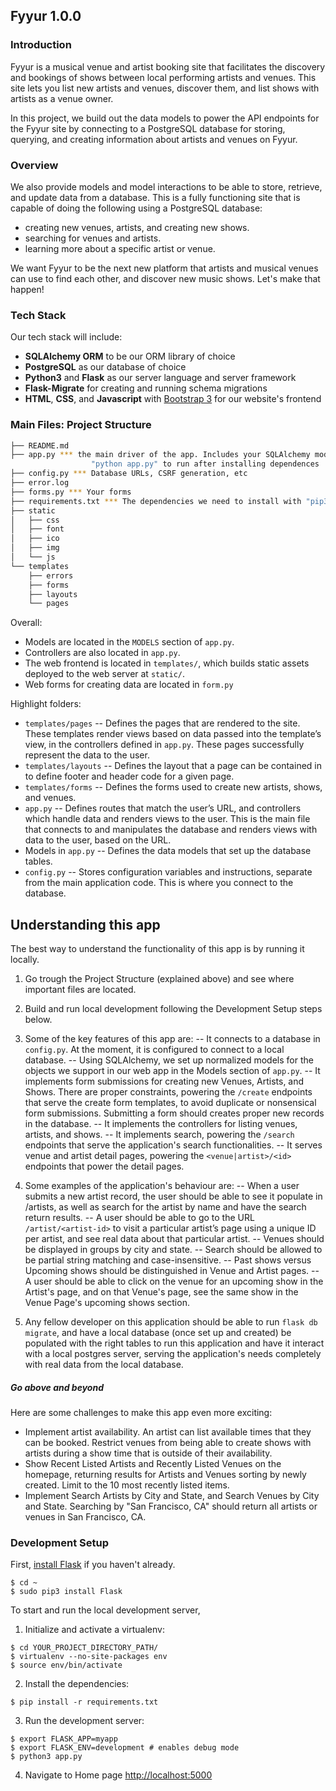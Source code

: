 Fyyur 1.0.0
-----

### Introduction

Fyyur is a musical venue and artist booking site that facilitates the discovery and bookings of shows between local performing artists and venues. This site lets you list new artists and venues, discover them, and list shows with artists as a venue owner.

In this project, we build out the data models to power the API endpoints for the Fyyur site by connecting to a PostgreSQL database for storing, querying, and creating information about artists and venues on Fyyur.

### Overview

We also provide models and model interactions to be able to store, retrieve, and update data from a database. This is a fully functioning site that is capable of doing the following using a PostgreSQL database:

* creating new venues, artists, and creating new shows.
* searching for venues and artists.
* learning more about a specific artist or venue.

We want Fyyur to be the next new platform that artists and musical venues can use to find each other, and discover new music shows. Let's make that happen!

### Tech Stack

Our tech stack will include:

* **SQLAlchemy ORM** to be our ORM library of choice
* **PostgreSQL** as our database of choice
* **Python3** and **Flask** as our server language and server framework
* **Flask-Migrate** for creating and running schema migrations
* **HTML**, **CSS**, and **Javascript** with [Bootstrap 3](https://getbootstrap.com/docs/3.4/customize/) for our website's frontend

### Main Files: Project Structure

  ```sh
  ├── README.md
  ├── app.py *** the main driver of the app. Includes your SQLAlchemy models.
                    "python app.py" to run after installing dependences
  ├── config.py *** Database URLs, CSRF generation, etc
  ├── error.log
  ├── forms.py *** Your forms
  ├── requirements.txt *** The dependencies we need to install with "pip3 install -r requirements.txt"
  ├── static
  │   ├── css
  │   ├── font
  │   ├── ico
  │   ├── img
  │   └── js
  └── templates
      ├── errors
      ├── forms
      ├── layouts
      └── pages
  ```

Overall:
* Models are located in the `MODELS` section of `app.py`.
* Controllers are also located in `app.py`.
* The web frontend is located in `templates/`, which builds static assets deployed to the web server at `static/`.
* Web forms for creating data are located in `form.py`


Highlight folders:
* `templates/pages` -- Defines the pages that are rendered to the site. These templates render views based on data passed into the template’s view, in the controllers defined in `app.py`. These pages successfully represent the data to the user.
* `templates/layouts` -- Defines the layout that a page can be contained in to define footer and header code for a given page.
* `templates/forms` -- Defines the forms used to create new artists, shows, and venues.
* `app.py` -- Defines routes that match the user’s URL, and controllers which handle data and renders views to the user. This is the main file that connects to and manipulates the database and renders views with data to the user, based on the URL.
* Models in `app.py` -- Defines the data models that set up the database tables.
* `config.py` -- Stores configuration variables and instructions, separate from the main application code. This is where you connect to the database.


Understanding this app
-----
The best way to understand the functionality of this app is by running it locally.
1. Go trough the Project Structure (explained above) and see where important files are located.

2. Build and run local development following the Development Setup steps below.

3. Some of the key features of this app are:
  -- It connects to a database in `config.py`. At the moment, it is configured to connect to a local database.
  -- Using SQLAlchemy, we set up normalized models for the objects we support in our web app in the Models section of `app.py`.
  -- It implements form submissions for creating new Venues, Artists, and Shows. There are proper constraints, powering the `/create` endpoints that serve the create form templates, to avoid duplicate or nonsensical form submissions. Submitting a form should creates proper new records in the database.
  -- It implements the controllers for listing venues, artists, and shows.
  -- It implements search, powering the `/search` endpoints that serve the application's search functionalities.
  -- It serves venue and artist detail pages, powering the `<venue|artist>/<id>` endpoints that power the detail pages.

4. Some examples of the application's behaviour are:
  -- When a user submits a new artist record, the user should be able to see it populate in /artists, as well as search for the artist by name and have the search return results.
  -- A user should be able to go to the URL `/artist/<artist-id>` to visit a particular artist’s page using a unique ID per artist, and see real data about that particular artist.
  -- Venues should be displayed in groups by city and state.
  -- Search should be allowed to be partial string matching and case-insensitive.
  -- Past shows versus Upcoming shows should be distinguished in Venue and Artist pages.
  -- A user should be able to click on the venue for an upcoming show in the Artist's page, and on that Venue's page, see the same show in the Venue Page's upcoming shows section.
4. Any fellow developer on this application should be able to run `flask db migrate`, and have a local database (once set up and created) be populated with the right tables to run this application and have it interact with a local postgres server, serving the application's needs completely with real data from the local database.

##### Go above and beyond

Here are some challenges to make this app even more exciting:

*  Implement artist availability. An artist can list available times that they can be booked. Restrict venues from being able to create shows with artists during a show time that is outside of their availability.
* Show Recent Listed Artists and Recently Listed Venues on the homepage, returning results for Artists and Venues sorting by newly created. Limit to the 10 most recently listed items.
* Implement Search Artists by City and State, and Search Venues by City and State. Searching by "San Francisco, CA" should return all artists or venues in San Francisco, CA.

### Development Setup

First, [install Flask](http://flask.pocoo.org/docs/1.0/installation/#install-flask) if you haven't already.

  ```
  $ cd ~
  $ sudo pip3 install Flask
  ```

To start and run the local development server,

1. Initialize and activate a virtualenv:
  ```
  $ cd YOUR_PROJECT_DIRECTORY_PATH/
  $ virtualenv --no-site-packages env
  $ source env/bin/activate
  ```

2. Install the dependencies:
  ```
  $ pip install -r requirements.txt
  ```

3. Run the development server:
  ```
  $ export FLASK_APP=myapp
  $ export FLASK_ENV=development # enables debug mode
  $ python3 app.py
  ```

4. Navigate to Home page [http://localhost:5000](http://localhost:5000)
